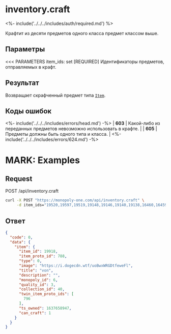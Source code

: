 
# inventory.craft

<%- include('../../../includes/auth/required.md') %>

Крафтит из десяти предметов одного класса предмет классом выше.

## Параметры

<<< PARAMETERS
item_ids: set<uint> [REQUIRED]
   Идентификаторы предметов, отправляемых в крафт.

## Результат

Возвращает скрафченный предмет типа [`Item`](/objects/Item).

## Коды ошибок

<%- include('../../../includes/errors/head.md') -%>
| **603** | Какой-либо из переданных предметов невозможно использовать в крафте. |
| **605** | Предметы должны быть одного типа и класса. |
<%- include('../../../includes/errors/624.md') -%>

# MARK: Examples

## Request

POST /api/inventory.craft

```bash
curl -X POST "https://monopoly-one.com/api/inventory.craft" \
     -d item_ids="19520,19597,19519,19148,19146,19140,19138,16460,16459,16458"
```

## Ответ

```json
{
  "code": 0,
  "data": {
    "item": {
      "item_id": 19918,
      "item_proto_id": 788,
      "type": 0,
      "image": "https://i.dogecdn.wtf/uoBwxWRGDtfeweFl",
      "title": "von",
      "description": "",
      "monopoly_id": 6,
      "quality_id": 3,
      "collection_id": 40,
      "twin_item_proto_ids": [
        796
      ],
      "ts_owned": 1637658947,
      "can_craft": 1
    }
  }
}
```
